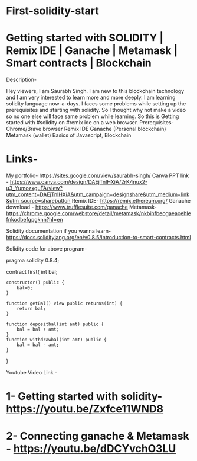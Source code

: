 # First-solidity-start
# Getting started with SOLIDITY | Remix IDE | Ganache | Metamask | Smart contracts | Blockchain

Description-

Hey viewers, I am Saurabh Singh. I am new to this blockchain technology and I am very interested to learn more and more deeply. I am learning solidity language now-a-days. I faces some problems while setting up the prerequisites and starting with solidity. So I thought why not make a video so no one else will face same problem while learning.
So this is Getting started with #solidity on #remix ide on a web browser.
Prerequisites-
Chrome/Brave browser
Remix IDE
Ganache (Personal blockchain)
Metamask (wallet)
Basics of Javascript, Blockchain

# Links-

My portfolio- https://sites.google.com/view/saurabh-singh/
Canva PPT link - https://www.canva.com/design/DAEjTnlHXiA/2rK4nux2-u3_YumozxguFA/view?utm_content=DAEjTnlHXiA&utm_campaign=designshare&utm_medium=link&utm_source=sharebutton
Remix IDE-  https://remix.ethereum.org/
Ganache download - https://www.trufflesuite.com/ganache
Metamask-  https://chrome.google.com/webstore/detail/metamask/nkbihfbeogaeaoehlefnkodbefgpgknn?hl=en

Solidity documentation if you wanna learn- https://docs.soliditylang.org/en/v0.8.5/introduction-to-smart-contracts.html

Solidity code for above program- 

pragma solidity 0.8.4;

contract first{
    int bal;
    
    constructor() public {
        bal=0;
    }
    
    function getBal() view public returns(int) {
        return bal;
    }
    
    function depositbal(int amt) public {
        bal = bal + amt;
    }
    function withdrawbal(int amt) public {
        bal = bal - amt;
    }
}



Youtube Video Link -
 # 1- Getting started with solidity- https://youtu.be/Zxfce11WND8
 # 2- Connecting ganache & Metamask - https://youtu.be/dDCYvchO3LU
